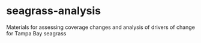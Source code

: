 # seagrass-analysis

Materials for assessing coverage changes and analysis of drivers of change for Tampa Bay seagrass